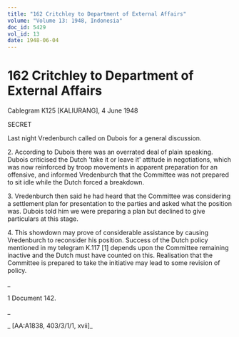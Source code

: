 ```yaml
---
title: "162 Critchley to Department of External Affairs"
volume: "Volume 13: 1948, Indonesia"
doc_id: 5429
vol_id: 13
date: 1948-06-04
---
```


# 162 Critchley to Department of External Affairs

Cablegram K125 [KALIURANG], 4 June 1948

SECRET

Last night Vredenburch called on Dubois for a general discussion.

2\. According to Dubois there was an overrated deal of plain speaking. Dubois criticised the Dutch 'take it or leave it' attitude in negotiations, which was now reinforced by troop movements in apparent preparation for an offensive, and informed Vredenburch that the Committee was not prepared to sit idle while the Dutch forced a breakdown.

3\. Vredenburch then said he had heard that the Committee was considering a settlement plan for presentation to the parties and asked what the position was. Dubois told him we were preparing a plan but declined to give particulars at this stage.

4\. This showdown may prove of considerable assistance by causing Vredenburch to reconsider his position. Success of the Dutch policy mentioned in my telegram K.117 [1] depends upon the Committee remaining inactive and the Dutch must have counted on this. Realisation that the Committee is prepared to take the initiative may lead to some revision of policy.

_

1 Document 142.

_

_ [AA:A1838, 403/3/1/1, xvii]_
